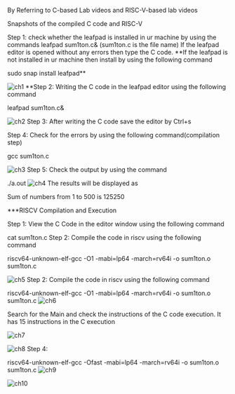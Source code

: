 By Referring to C-based Lab videos and RISC-V-based lab videos

Snapshots of the compiled C code and RISC-V

Step 1: check whether the leafpad is installed in ur machine by using the commands leafpad sum1ton.c& (sum1ton.c is the file name) If the leafpad editor is opened without any errors then type the C code. **If the leafpad is not installed in ur machine then install by using the following command

sudo snap install leafpad**

![ch1](https://github.com/chethanac514/VSDSquadron-Mini/assets/160845855/5fbb0817-a4ec-4990-81d4-d6d3bf625d21)
**Step 2: Writing the C code in the leafpad editor using the following command

leafpad sum1ton.c&

![ch2](https://github.com/chethanac514/VSDSquadron-Mini/assets/160845855/a26ec7c9-8f3c-4b5b-af00-c659b7c76fa6)
Step 3: After writing the C code save the editor by Ctrl+s

Step 4: Check for the errors by using the following command(compilation step)

gcc sum1ton.c

![ch3](https://github.com/chethanac514/VSDSquadron-Mini/assets/160845855/40a84949-b4a9-423c-97cf-809e9602d543)
Step 5: Check the output by using the command

./a.out
![ch4](https://github.com/chethanac514/VSDSquadron-Mini/assets/160845855/9303a4ef-7b57-4046-8737-af55b1530dd7)
The results will be displayed as

Sum of numbers from 1 to 500 is 125250

***RISCV Compilation and Execution

Step 1: View the C Code in the editor window using the following command

cat sum1ton.c
Step 2: Compile the code in riscv using the following command

riscv64-unknown-elf-gcc -O1 -mabi=lp64 -march=rv64i -o sum1ton.o sum1ton.c


![ch5](https://github.com/chethanac514/VSDSquadron-Mini/assets/160845855/6d235b0f-b358-403c-836d-0420430d282d)
Step 2: Compile the code in riscv using the following command

riscv64-unknown-elf-gcc -O1 -mabi=lp64 -march=rv64i -o sum1ton.o sum1ton.c
![ch6](https://github.com/chethanac514/VSDSquadron-Mini/assets/160845855/8e333e36-9365-4afc-bdb0-cf335f32c95c)

Search for the Main and check the instructions of the C code execution. It has 15 instructions in the C execution


![ch7](https://github.com/chethanac514/VSDSquadron-Mini/assets/160845855/e9c42bfc-1966-424f-b866-5ee4c7de8f40)

![ch8](https://github.com/chethanac514/VSDSquadron-Mini/assets/160845855/754efdcf-a436-4c0d-a110-e6e2eec24295)
Step 4:

riscv64-unknown-elf-gcc -Ofast -mabi=lp64 -march=rv64i -o sum1ton.o sum1ton.c
![ch9](https://github.com/chethanac514/VSDSquadron-Mini/assets/160845855/97f61618-4cd5-49df-9b72-611fc5c51212)

![ch10](https://github.com/chethanac514/VSDSquadron-Mini/assets/160845855/f0fc0b58-0dcb-4aee-b46d-3c95af5f57a7)
